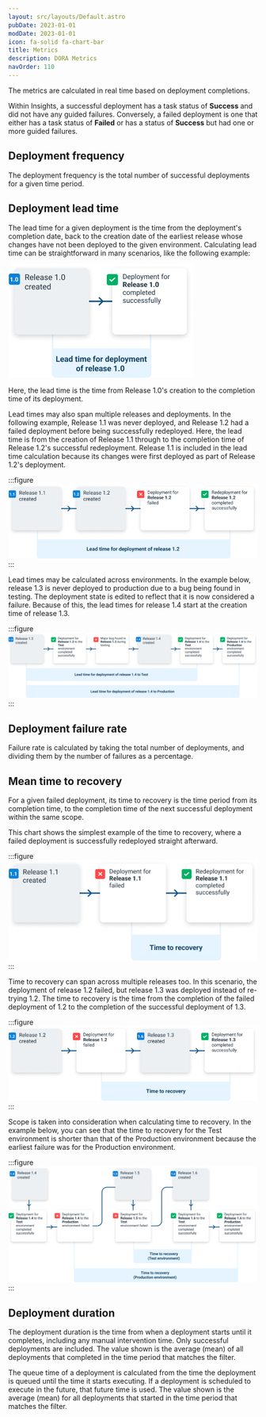 ```yaml
---
layout: src/layouts/Default.astro
pubDate: 2023-01-01
modDate: 2023-01-01
icon: fa-solid fa-chart-bar
title: Metrics
description: DORA Metrics
navOrder: 110
---
```


The metrics are calculated in real time based on deployment completions.

Within Insights, a successful deployment has a task status of **Success** and did not have any guided failures.  Conversely, a failed deployment is one that either has a task status of **Failed** or has a status of **Success** but had one or more guided failures.

## Deployment frequency

The deployment frequency is the total number of successful deployments for a given time period.

## Deployment lead time

The lead time for a given deployment is the time from the deployment's completion date, back to the creation date of the earliest release whose changes have not been deployed to the given environment.
Calculating lead time can be straightforward in many scenarios, like the following example:

![Lead Time Example 0](/docs/insights/images/lead-time-example-0.png) 

Here, the lead time is the time from Release 1.0's creation to the completion time of its deployment.

Lead times may also span multiple releases and deployments.  In the following example, Release 1.1 was never deployed, and Release 1.2 had a failed deployment before being successfully redeployed. Here, the lead time is from the creation of Release 1.1 through to the completion time of Release 1.2's successful redeployment.  Release 1.1 is included in the lead time calculation because its changes were first deployed as part of Release 1.2's deployment.

:::figure
![Lead Time Example 1](/docs/insights/images/lead-time-example-1.png)
:::

Lead times may be calculated across environments.  In the example below, release 1.3 is never deployed to production due to a bug being found in testing. The deployment state is edited to reflect that it is now considered a failure.  Because of this, the lead times for release 1.4 start at the creation time of release 1.3.

:::figure
![Lead Time Example 2](/docs/insights/images/lead-time-example-2.png)
:::

## Deployment failure rate

Failure rate is calculated by taking the total number of deployments, and dividing them by the number of failures as a percentage.

## Mean time to recovery

For a given failed deployment, its time to recovery is the time period from its completion time, to the completion time of the next successful deployment within the same scope.

This chart shows the simplest example of the time to recovery, where a failed deployment is successfully redeployed straight afterward.

:::figure
![Mean Time To Recovery Example 0](/docs/insights/images/mean-time-to-recovery-example-0.png)
:::

Time to recovery can span across multiple releases too.  In this scenario, the deployment of release 1.2 failed, but release 1.3 was deployed instead of re-trying 1.2.  The time to recovery is the time from the completion of the failed deployment of 1.2 to the completion of the successful deployment of 1.3.

:::figure
![Mean Time To Recovery Example 1](/docs/insights/images/mean-time-to-recovery-example-1.png)
:::

Scope is taken into consideration when calculating time to recovery.  In the example below, you can see that the time to recovery for the Test environment is shorter than that of the Production environment because the earliest failure was for the Production environment.

:::figure
![Mean Time To Recovery Example 2](/docs/insights/images/mean-time-to-recovery-example-2.png)
:::


## Deployment duration

The deployment duration is the time from when a deployment starts until it completes, including any manual intervention time. Only successful deployments are included. The value shown is the average (mean) of all deployments that completed in the time period that matches the filter.
          
The queue time of a deployment is calculated from the time the deployment is queued until the time it starts executing. If a deployment is scheduled to execute in the future, that future time is used. The value shown is the average (mean) for all deployments that started in the time period that matches the filter.